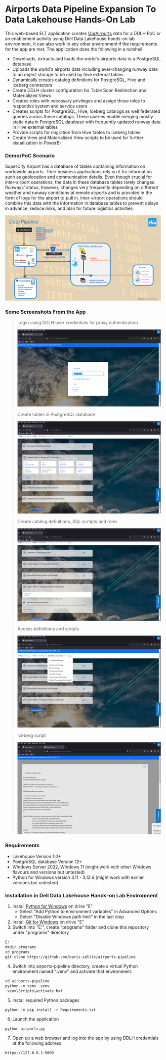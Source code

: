 # Airports Data Pipeline Expansion To Data Lakehouse Hands-On Lab

This web-based ELT application curates [OurAirports](https://ourairports.com/data/) data for a DDLH PoC or an enablement activity using Dell Data Lakehouse hands-on lab environment. It can also work in any other environment if the requirements for the app are met. The application does the following in a nutshell:

- Downloads, extracts and loads the world's airports  data to a PostgreSQL database
- Uploads the world's airports data including ever-changing runway data to an object storage to be used by hive external tables
- Dynamically creates catalog definitions for PostgreSQL, Hive and Iceberg connectors
- Create DDLH cluster configuration for Table Scan Redirection and Materialized Views
- Creates roles with necessary privileges and assign those roles to respective system and service users
- Creates scripts for PostgreSQL, Hive, Iceberg catalogs as well federated queries across these catalogs. These queries enable merging mostly static data in PostgreSQL database with frequently updated runway data in Hive external tables
- Provide scripts for migration from Hive tables to Iceberg tables 
- Create View and Materialized View scripts to be used for further visualization in PowerBi

### Demo/PoC Scenario

SuperCity Airport has a database of tables containing information on worldwide airports. Their business applications rely on it for information such as geolocation and communication details. Even though crucial for inter-airport operations, the data in these database tables rarely changes. Runways’ status, however, changes very frequently depending on different weather and runway conditions at remote airports and is provided in the form of logs for the airport to pull in. Inter-airport operations should combine this data with the information in database tables to prevent delays in advance, reduce risks, and plan for future logistics activities.

![Scneario](/site/static/pic/data-pipeline.png)

### Some Screenshots From the App

> Login using DDLH user credentials for proxy authentication
>
> ![Login](/site/static/pic/airports-pipeline-login.png)

> Create tables in PostgreSQL database
>
> ![Create tables](/site/static/pic/airports-pipeline-create-tables.png)  

> Create catalog definitions, SQL scrtipts and roles
>
> ![Definitions](/site/static/pic/airports-pipeline-definitions.png)  

> Access definitions and scripts
>
> ![Scripts](/site/static/pic/airports-pipeline-scripts.png)

> Iceberg script
>
> ![Scripts](/site/static/pic/airports-pipeline-iceberg-catalog-script.png)

### Requirements
- Lakehouse Version 1.0+
- PostgreSQL database Version 12+
- Windows Server 2022, Windows 11 (might work with other Windows flavours and versions but untested)
- Python for Windows version 3.11 - 3.12.6 (might work with earlier versions but untested)

### Installation in Dell Data Lakehouse Hands-on Lab Environment

1. Install [Python for Windows](https://www.python.org/downloads/release/python-3126/) on drive "E"
   - Select "Add Python to environment variables" in Advanced Options
   - Select "Disable Windows path limit" in the last step
2. Install [Git for Windows](https://git-scm.com/download/win) on drive "E"
3. Switch into "E:", create "programs" folder and clone this repository under "programs" directory
```console
E:  
mkdir programs  
cd programs  
git clone https://github.com/baris-saltik/airports-pipeline  
```
4. Switch into airports-pipeline directory, create a virtual Python environment named ".venv" and activate that environment.
```console
cd airports-pipeline  
python -m venv .venv  
.venv\Scripts\activate.bat  
```
5. Install required Python packages
```console
python -m pip install -r Requirements.txt
```
6. Launch the application
```console
python airports.py
```
7. Open up a web browser and log into the app by using DDLH credentials at the following address.
```console
https://127.0.0.1:5000
```